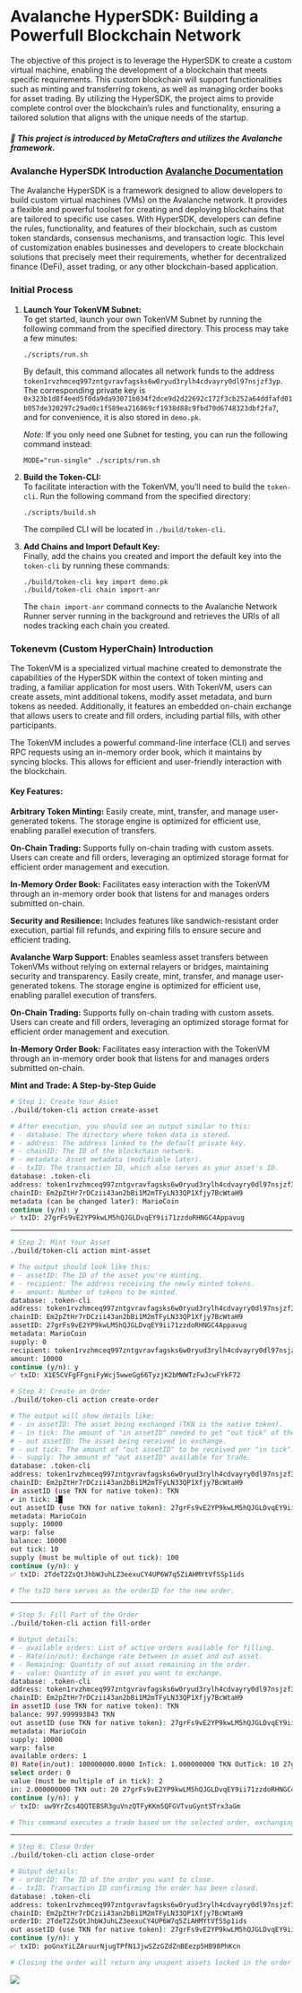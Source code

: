# Avalanche HyperSDK: Building a Powerfull Blockchain Network 

The objective of this project is to leverage the HyperSDK to create a custom virtual machine, enabling the development of a blockchain that meets specific requirements. This custom blockchain will support functionalities such as minting and transferring tokens, as well as managing order books for asset trading. By utilizing the HyperSDK, the project aims to provide complete control over the blockchain’s rules and functionality, ensuring a tailored solution that aligns with the unique needs of the startup.

##### 🚀 This project is introduced by MetaCrafters and utilizes the Avalanche framework.

### Avalanche HyperSDK Introduction [Avalanche Documentation](https://www.avax.network/blog/introducing-hypersdk-a-foundation-for-the-fastest-blockchains-of-the-future)

The Avalanche HyperSDK is a framework designed to allow developers to build custom virtual machines (VMs) on the Avalanche network. It provides a flexible and powerful toolset for creating and deploying blockchains that are tailored to specific use cases. With HyperSDK, developers can define the rules, functionality, and features of their blockchain, such as custom token standards, consensus mechanisms, and transaction logic. This level of customization enables businesses and developers to create blockchain solutions that precisely meet their requirements, whether for decentralized finance (DeFi), asset trading, or any other blockchain-based application.

### Initial Process

1. **Launch Your TokenVM Subnet:**  
   To get started, launch your own TokenVM Subnet by running the following command from the specified directory. This process may take a few minutes:
   ```
   ./scripts/run.sh
   ```
   By default, this command allocates all network funds to the address `token1rvzhmceq997zntgvravfagsks6w0ryud3rylh4cdvayry0dl97nsjzf3yp`. The corresponding private key is `0x323b1d8f4eed5f0da9da93071b034f2dce9d2d22692c172f3cb252a64ddfafd01b057de320297c29ad0c1f589ea216869cf1938d88c9fbd70d6748323dbf2fa7`, and for convenience, it is also stored in `demo.pk`.

   *Note:* If you only need one Subnet for testing, you can run the following command instead:
   ```
   MODE="run-single" ./scripts/run.sh
   ```

2. **Build the Token-CLI:**  
   To facilitate interaction with the TokenVM, you’ll need to build the `token-cli`. Run the following command from the specified directory:
   ```
   ./scripts/build.sh
   ```
   The compiled CLI will be located in `./build/token-cli`.

3. **Add Chains and Import Default Key:**  
   Finally, add the chains you created and import the default key into the `token-cli` by running these commands:
   ```
   ./build/token-cli key import demo.pk
   ./build/token-cli chain import-anr
   ```
   The `chain import-anr` command connects to the Avalanche Network Runner server running in the background and retrieves the URIs of all nodes tracking each chain you created.

### Tokenevm (Custom HyperChain) Introduction 

The TokenVM is a specialized virtual machine created to demonstrate the capabilities of the HyperSDK within the context of token minting and trading, a familiar application for most users. With TokenVM, users can create assets, mint additional tokens, modify asset metadata, and burn tokens as needed. Additionally, it features an embedded on-chain exchange that allows users to create and fill orders, including partial fills, with other participants.

The TokenVM includes a powerful command-line interface (CLI) and serves RPC requests using an in-memory order book, which it maintains by syncing blocks. This allows for efficient and user-friendly interaction with the blockchain.

#### Key Features:

**Arbitrary Token Minting:** Easily create, mint, transfer, and manage user-generated tokens. The storage engine is optimized for efficient use, enabling parallel execution of transfers.

**On-Chain Trading:** Supports fully on-chain trading with custom assets. Users can create and fill orders, leveraging an optimized storage format for efficient order management and execution.

**In-Memory Order Book:** Facilitates easy interaction with the TokenVM through an in-memory order book that listens for and manages orders submitted on-chain.

**Security and Resilience:** Includes features like sandwich-resistant order execution, partial fill refunds, and expiring fills to ensure secure and efficient trading.

**Avalanche Warp Support:** Enables seamless asset transfers between TokenVMs without relying on external relayers or bridges, maintaining security and transparency. Easily create, mint, transfer, and manage user-generated tokens. The storage engine is optimized for efficient use, enabling parallel execution of transfers.

**On-Chain Trading:** Supports fully on-chain trading with custom assets. Users can create and fill orders, leveraging an optimized storage format for efficient order management and execution.

**In-Memory Order Book:** Facilitates easy interaction with the TokenVM through an in-memory order book that listens for and manages orders submitted on-chain.

**Mint and Trade: A Step-by-Step Guide**

```bash
# Step 1: Create Your Asset
./build/token-cli action create-asset

# After execution, you should see an output similar to this:
# - database: The directory where token data is stored.
# - address: The address linked to the default private key.
# - chainID: The ID of the blockchain network.
# - metadata: Asset metadata (modifiable later).
# - txID: The transaction ID, which also serves as your asset's ID.
database: .token-cli
address: token1rvzhmceq997zntgvravfagsks6w0ryud3rylh4cdvayry0dl97nsjzf3yp
chainID: Em2pZtHr7rDCzii43an2bBi1M2mTFyLN33QP1Xfjy7BcWtaH9
metadata (can be changed later): MarioCoin
continue (y/n): y
✅ txID: 27grFs9vE2YP9kwLM5hQJGLDvqEY9ii71zzdoRHNGC4Appavug
```

---

```bash
# Step 2: Mint Your Asset
./build/token-cli action mint-asset

# The output should look like this:
# - assetID: The ID of the asset you're minting.
# - recipient: The address receiving the newly minted tokens.
# - amount: Number of tokens to be minted.
database: .token-cli
address: token1rvzhmceq997zntgvravfagsks6w0ryud3rylh4cdvayry0dl97nsjzf3yp
chainID: Em2pZtHr7rDCzii43an2bBi1M2mTFyLN33QP1Xfjy7BcWtaH9
assetID: 27grFs9vE2YP9kwLM5hQJGLDvqEY9ii71zzdoRHNGC4Appavug
metadata: MarioCoin
supply: 0
recipient: token1rvzhmceq997zntgvravfagsks6w0ryud3rylh4cdvayry0dl97nsjzf3yp
amount: 10000
continue (y/n): y
✅ txID: X1E5CVFgFFgniFyWcj5wweGg66TyzjK2bMWWTzFwJcwFYkF72
```

```bash
# Step 4: Create an Order
./build/token-cli action create-order

# The output will show details like:
# - in assetID: The asset being exchanged (TKN is the native token).
# - in tick: The amount of "in assetID" needed to get "out tick" of the "out assetID".
# - out assetID: The asset being received in exchange.
# - out tick: The amount of "out assetID" to be received per "in tick".
# - supply: The amount of "out assetID" available for trade.
database: .token-cli
address: token1rvzhmceq997zntgvravfagsks6w0ryud3rylh4cdvayry0dl97nsjzf3yp
chainID: Em2pZtHr7rDCzii43an2bBi1M2mTFyLN33QP1Xfjy7BcWtaH9
in assetID (use TKN for native token): TKN
✔ in tick: 1█
out assetID (use TKN for native token): 27grFs9vE2YP9kwLM5hQJGLDvqEY9ii71zzdoRHNGC4Appavug
metadata: MarioCoin
supply: 10000
warp: false
balance: 10000
out tick: 10
supply (must be multiple of out tick): 100
continue (y/n): y
✅ txID: 2TdeT2ZsQtJhbWJuhLZ3eexuCY4UP6W7q5ZiAHMYtVfSSp1ids

# The txID here serves as the orderID for the new order.
```

---

```bash
# Step 5: Fill Part of the Order
./build/token-cli action fill-order

# Output details:
# - available orders: List of active orders available for filling.
# - Rate(in/out): Exchange rate between in asset and out asset.
# - Remaining: Quantity of out asset remaining in the order.
# - value: Quantity of in asset you want to exchange.
database: .token-cli
address: token1rvzhmceq997zntgvravfagsks6w0ryud3rylh4cdvayry0dl97nsjzf3yp
chainID: Em2pZtHr7rDCzii43an2bBi1M2mTFyLN33QP1Xfjy7BcWtaH9
in assetID (use TKN for native token): TKN
balance: 997.999993843 TKN
out assetID (use TKN for native token): 27grFs9vE2YP9kwLM5hQJGLDvqEY9ii71zzdoRHNGC4Appavug
metadata: MarioCoin
supply: 10000
warp: false
available orders: 1
0) Rate(in/out): 100000000.0000 InTick: 1.000000000 TKN OutTick: 10 27grFs9vE2YP9kwLM5hQJGLDvqEY9ii71zzdoRHNGC4Appavug Remaining: 100 27grFs9vE2YP9kwLM5hQJGLDvqEY9ii71zzdoRHNGC4Appavug
select order: 0
value (must be multiple of in tick): 2
in: 2.000000000 TKN out: 20 27grFs9vE2YP9kwLM5hQJGLDvqEY9ii71zzdoRHNGC4Appavug
continue (y/n): y
✅ txID: uw9YrZcs4QQTEBSR3guVnzQTFyKKm5QFGVTvuGyntSTrx3aGm

# This command executes a trade based on the selected order, exchanging TKN for the specified out asset.
```

---

```bash
# Step 6: Close Order
./build/token-cli action close-order

# Output details:
# - orderID: The ID of the order you want to close.
# - txID: Transaction ID confirming the order has been closed.
database: .token-cli
address: token1rvzhmceq997zntgvravfagsks6w0ryud3rylh4cdvayry0dl97nsjzf3yp
chainID: Em2pZtHr7rDCzii43an2bBi1M2mTFyLN33QP1Xfjy7BcWtaH9
orderID: 2TdeT2ZsQtJhbWJuhLZ3eexuCY4UP6W7q5ZiAHMYtVfSSp1ids
out assetID (use TKN for native token): 27grFs9vE2YP9kwLM5hQJGLDvqEY9ii71zzdoRHNGC4Appavug
continue (y/n): y
✅ txID: poGnxYiLZAruurNjugTPfN1JjwSZzGZdZnBEezp5HB98PhKcn

# Closing the order will return any unspent assets locked in the order back to your account.
```

<img src="https://github.com/Metacrafters/tokenvm/raw/main/assets/hypersdk.png">


